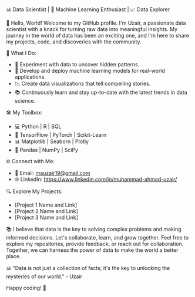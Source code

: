 📊 Data Scientist | 🧠 Machine Learning Enthusiast | 📈 Data Explorer

👋 Hello, World! Welcome to my GitHub profile. I'm Uzair, a passionate data scientist with a knack for turning raw data into meaningful insights. My journey in the world of data has been an exciting one, and I'm here to share my projects, code, and discoveries with the community.

🔬 What I Do:
- 🧪 Experiment with data to uncover hidden patterns.
- 🤖 Develop and deploy machine learning models for real-world applications.
- 📉 Create data visualizations that tell compelling stories.
- 📚 Continuously learn and stay up-to-date with the latest trends in data science.

🛠️ My Toolbox:
- 💻 Python | R | SQL
- 🧠 TensorFlow | PyTorch | Scikit-Learn
- 📊 Matplotlib | Seaborn | Plotly
- 🐍 Pandas | NumPy | SciPy

🌐 Connect with Me:
- 📧 Email: mauzair19@gmail.com
- 🌐 LinkedIn: https://www.linkedin.com/in/muhammad-ahmad-uzair/


🔍 Explore My Projects:
- [Project 1 Name and Link]
- [Project 2 Name and Link]
- [Project 3 Name and Link]

📚 I believe that data is the key to solving complex problems and making informed decisions. Let's collaborate, learn, and grow together. Feel free to explore my repositories, provide feedback, or reach out for collaboration. Together, we can harness the power of data to make the world a better place.

📊 "Data is not just a collection of facts; it's the key to unlocking the mysteries of our world." - Uzair

Happy coding! 🚀
